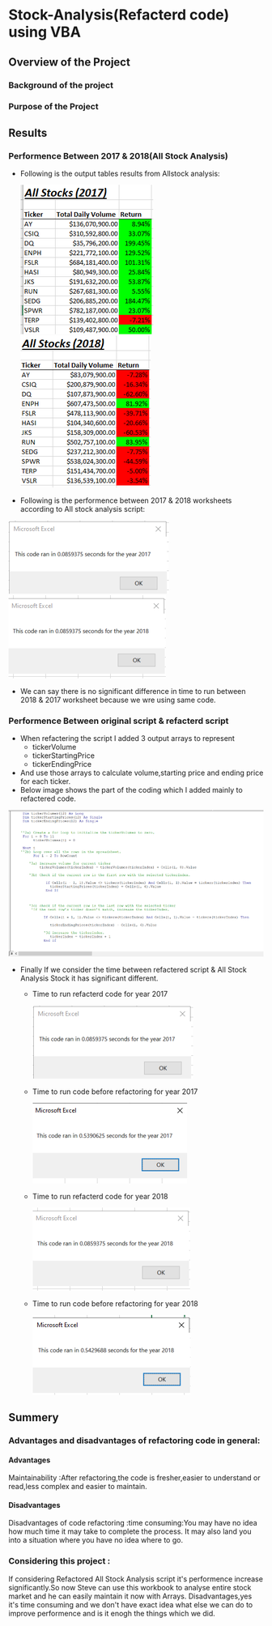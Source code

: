 # Stock-Analysis(Refacterd code) using VBA
## Overview of the Project
### Background of the project
### Purpose of the Project

## Results
### Performence Between 2017 & 2018(All Stock Analysis)
- Following is the output  tables results from Allstock analysis:

  ![](Resources/AllStockAnalysis2017Table.png)![](Resources/AllStockAnalysis2018Table.PNG)
  
 - Following is the performence between 2017 & 2018 worksheets according to All stock analysis script:

  ![](Resources/VBA_Challenge_2017.PNG)![](Resources/VBA_Challenge_2018.PNG)

 - We can say there is no significant difference in time to run between 2018 & 2017 worksheet because we wre using same code.

### Performence Between original script & refacterd script
- When refactering the script I added 3 output arrays to represent
  - tickerVolume
  - tickerStartingPrice
  - tickerEndingPrice
 - And use those arrays to calculate volume,starting price and ending price for each ticker.
 - Below image shows the part of the coding which I added mainly to  refactered code.

 ![](Resources/refactcode.png)
 
 - Finally If we consider the time between refactered script & All Stock Analysis Stock it has significant different.
   - Time to run refacterd code for year 2017
   
      ![](Resources/VBA_Challenge_2017.PNG)![]()          
  
    - Time to run code before refactoring for year 2017
   
      ![](Resources/AllStockAnalysis2017time.png)
 
    - Time to run refacterd code for year 2018

      ![](Resources/VBA_Challenge_2018.PNG)
 
    - Time to run code before refactoring for year 2018
 
       ![](Resources/AllStockAnalysis2018time.PNG)
       
       
 ## Summery
 ### Advantages and disadvantages of refactoring code in general:
 #### Advantages
 Maintainability :After refactoring,the code is fresher,easier to understand or read,less complex and easier to maintain.
 #### Disadvantages
 Disadvantages of code refactoring :time consuming:You may have no idea how much time it may take to complete the process. It may also land you into a situation where you have no idea where to go.
 
 ### Considering this project :
 If considering Refactored All Stock Analysis script it's performence increase significantly.So now Steve can use this workbook to analyse entire stock market and he can easily maintain it now with Arrays.
 Disadvantages,yes it's time consuming and we don't have exact idea what else we can do to improve performence and is it enogh the things which we did.
 
 
